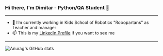 ### Hi there, I'm Dimitar - Python/QA Student 👋 
--- 
- 🔭 I’m currently working in Kids School of Robotics "Robopartans" as Teacher and manager
- 📫 This is my [LinkedIn Profile](https://www.linkedin.com/in/dimitar-tamahkyarov-6a6684186/) if you want to see me

---
![Anurag's GitHub stats](https://github-readme-stats.vercel.app/api?username=DimitarTamahkyarov&show_icons=true&theme=highcontrast)

<!--
**DimitarTamahkyarov/DimitarTamahkyarov** is a ✨ _special_ ✨ repository because its `README.md` (this file) appears on your GitHub profile.

Here are some ideas to get you started:

- 🔭 I’m currently working on ...
- 🌱 I’m currently learning ...
- 👯 I’m looking to collaborate on ...
- 🤔 I’m looking for help with ...
- 💬 Ask me about ...
- 📫 How to reach me: ...
- 😄 Pronouns: ...
- ⚡ Fun fact: ...
-->
